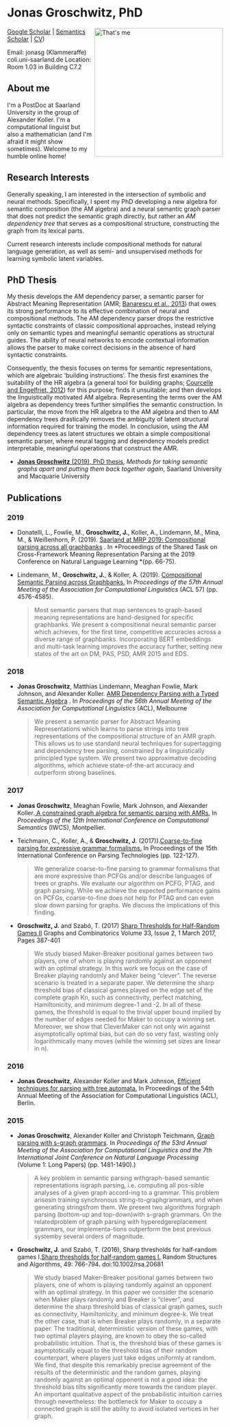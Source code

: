# Jonas Groschwitz, PhD

<img align= right width=300 src="http://www.coli.uni-saarland.de/~jonasg/profile.jpg" alt="That's me"/>

[Google Scholar](https://scholar.google.com/citations?user=T6vXIdwAAAAJ) | [Semantics Scholar](https://www.semanticscholar.org/author/Jonas-Groschwitz/2960997) | [CV](http://www.coli.uni-saarland.de/~jonasg/CV_Eng.pdf)) 


Email: jonasg (Klammeraffe) coli.uni-saarland.de
Location: Room 1.03 in Building C7.2 
<br>

## About me

I'm a PostDoc at Saarland University in the group of Alexander Koller. I'm a computational linguist but also a mathematician (and I'm afraid it might show sometimes). Welcome to my humble online home!


## Research Interests

Generally speaking, I am interested in the intersection of symbolic and neural methods. Specifically, I spent my PhD developing a new algebra for semantic composition (the AM algebra) and a neural semantic graph parser that does not predict the semantic graph directly, but rather an *AM dependency tree* that serves as a compositional structure, constructing the graph from its lexical parts.

Current research interests include compositional methods for natural language generation, as well as semi- and unsupervised methods for learning symbolic latent variables.

## PhD Thesis

My thesis develops the AM dependency parser, a semantic parser for Abstract Meaning Representation (AMR; [Banarescu et al., 2013](https://www.aclweb.org/anthology/W13-2322/)) that owes its strong performance to its effective combination of neural and compositional methods. The AM dependency parser drops the restrictive syntactic constraints of classic compositional approaches, instead relying only on semantic types and meaningful semantic operations as structural guides. The ability of neural networks to encode contextual information allows the parser to make correct decisions in the absence of hard syntactic constraints.

Consequently, the thesis focuses on terms for semantic representations, which are algebraic ‘building instructions’. The thesis first examines the suitability of the HR algebra (a general tool for building graphs; [Courcelle and Engelfriet, 2012](https://www.labri.fr/perso/courcell/Book/TheBook.pdf)) for this purpose; finds it unsuitable; and then develops the linguistically motivated AM algebra. Representing the terms over the AM algebra as dependency trees further simplifies the semantic construction. In particular, the move from the HR algebra to the AM algebra and then to AM dependency trees drastically removes the ambiguity of latent structural information required for training the model. In conclusion, using the AM dependency trees as latent structures we obtain a simple compositional semantic parser, where neural tagging and dependency models predict interpretable, meaningful operations that construct the AMR.

* [**Jonas Groschwitz** (2019), PhD thesis](http://www.coli.uni-saarland.de/~jonasg/thesis.pdf), *Methods for taking semantic graphs apart and putting them back together again*, Saarland University and Macquarie University

## Publications

### 2019

* Donatelli, L., Fowlie, M., **Groschwitz, J.**, Koller, A., Lindemann, M., Mina, M., & Weißenhorn, P. (2019). [Saarland at MRP 2019: Compositional parsing across all graphbanks](https://www.aclweb.org/anthology/K19-2006/) . In *Proceedings of the Shared Task on Cross-Framework Meaning Representation Parsing at the 2019 Conference on Natural Language Learning *(pp. 66-75).

* Lindemann, M., **Groschwitz, J.**, & Koller, A. (2019). [Compositional Semantic Parsing across Graphbanks.](https://www.aclweb.org/anthology/P19-1450/)  In *Proceedings of the 57th Annual Meeting of the Association for Computational Linguistics* (ACL 57) (pp. 4576-4585).

	>Most semantic parsers that map sentences to graph-based meaning representations are hand-designed for specific graphbanks. We present a compositional neural semantic parser which achieves, for the first time, competitive accuracies across a diverse range of graphbanks. Incorporating BERT embeddings and multi-task learning improves the accuracy further, setting new states of the art on DM, PAS, PSD, AMR 2015 and EDS.

### 2018

* **Jonas Groschwitz**, Matthias Lindemann, Meaghan Fowlie, Mark Johnson, and Alexander Koller. [AMR Dependency Parsing with a Typed Semantic Algebra](https://www.aclweb.org/anthology/P18-1170/) . In *Proceedings of the 56th Annual Meeting of the Association for Computational Linguistics* (ACL), Melbourne 

	>We present a semantic parser for Abstract Meaning Representations which learns to parse strings into tree representations of the compositional structure of an AMR graph. This allows us to use standard neural techniques for supertagging and dependency tree parsing, constrained by a linguistically principled type system. We present two approximative decoding algorithms, which achieve state-of-the-art accuracy and outperform strong baselines.
	


### 2017

* **Jonas Groschwitz**, Meaghan Fowlie, Mark Johnson, and Alexander Koller.[ A constrained graph algebra for semantic parsing with AMRs.](https://www.aclweb.org/anthology/W17-6810/)  In *Proceedings of the 12th International Conference on Computational Semantics* (IWCS), Montpellier.

* Teichmann, C., Koller, A., & **Groschwitz, J**. (2017)).[Coarse-to-fine parsing for expressive grammar formalisms.](https://www.aclweb.org/anthology/W17-6317/)  In Proceedings of the 15th International Conference on Parsing Technologies (pp. 122-127). 

	>We generalize coarse-to-fine parsing to grammar formalisms that are more expressive than PCFGs and/or describe languages of trees or graphs. We evaluate our algorithm on PCFG, PTAG, and graph parsing. While we achieve the expected performance gains on PCFGs, coarse-to-fine does not help for PTAG and can even slow down parsing for graphs. We discuss the implications of this finding.
	
*  **Groschwitz, J.** and Szabó, T. (2017) [Sharp Thresholds for Half-Random Games II](http://arxiv.org/abs/1602.04628) Graphs and Combinatorics Volume 33, Issue 2, 1 March 2017, Pages 387-401

 	>We study biased Maker-Breaker positional games between two players, one of whom is playing randomly against an opponent with an optimal strategy. In this work we focus on the case of Breaker playing randomly and Maker being “clever”. The reverse scenario is treated in a separate paper. We determine the sharp threshold bias of classical games played on the edge set of the complete graph Kn, such as connectivity, perfect matching, Hamiltonicity, and minimum degree-1 and -2. In all of these games, the threshold is equal to the trivial upper bound implied by the number of edges needed for Maker to occupy a winning set. Moreover, we show that CleverMaker can not only win against asymptotically optimal bias, but can do so very fast, wasting only logarithmically many moves (while the winning set sizes are linear in n).


### 2016

* **Jonas Groschwitz**, Alexander Koller and Mark Johnson, [Efficient techniques for parsing with tree automata.](https://www.aclweb.org/anthology/P16-1192/)  In Proceedings of the 54th Annual Meeting of the Association for Computational Linguistics (ACL), Berlin.
### 2015

* **Jonas Groschwitz**, Alexander Koller and Christoph Teichmann, [Graph parsing with s-graph grammars](https://www.aclweb.org/anthology/P15-1143/). In *Proceedings of the 53rd Annual Meeting of the Association for Computational Linguistics and the 7th International Joint Conference on Natural Language Processing* (Volume 1: Long Papers) (pp. 1481-1490).)

	>A  key  problem  in  semantic  parsing  withgraph-based  semantic  representations  isgraph  parsing,   i.e.  computing  all  pos-sible  analyses  of  a  given  graph  accord-ing  to  a  grammar.    This  problem  arisesin   training   synchronous   string-to-graphgrammars,  and  when  generating  stringsfrom them. We present two algorithms forgraph  parsing  (bottom-up  and  top-down)with  s-graph  grammars.    On  the  relatedproblem of graph parsing with hyperedgereplacement  grammars,  our  implementa-tions outperform the best previous systemby several orders of magnitude.
	
* **Groschwitz, J.** and Szabó, T. (2016), Sharp thresholds for half‐random games I.[Sharp thresholds for half‐random games I.](https://arxiv.org/abs/1507.06688)  Random Structures and Algorithms, 49: 766-794. doi:10.1002/rsa.20681

	>We study biased Maker-Breaker positional games between two players, one of whom is playing randomly against an opponent with an optimal strategy. In this paper we consider the scenario when Maker plays randomly and Breaker is “clever”, and determine the sharp threshold bias of classical graph games, such as connectivity, Hamiltonicity, and minimum degree-k. We treat the other case, that is when Breaker plays randomly, in a separate paper. The traditional, deterministic version of these games, with two optimal players playing, are known to obey the so-called probabilistic intuition. That is, the threshold bias of these games is asymptotically equal to the threshold bias of their random counterpart, where players just take edges uniformly at random. We find, that despite this remarkably precise agreement of the results of the deterministic and the random games, playing randomly against an optimal opponent is not a good idea: the threshold bias tilts significantly more towards the random player. An important qualitative aspect of the probabilistic intuition carries through nevertheless: the bottleneck for Maker to occupy a connected graph is still the ability to avoid isolated vertices in her graph.
	


<!--stackedit_data:
eyJoaXN0b3J5IjpbMjAyMjYyNzE0Nyw2Nzc3OTA4NjVdfQ==
-->